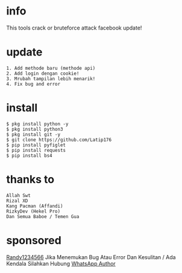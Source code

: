 # info
This tools crack or bruteforce attack facebook update!
# update
```TXT
1. Add methode baru (methode api)
2. Add login dengan cookie!
3. Mrubah tampilan lebih menarik!
4. Fix bug and error
```
# install
```TXT
$ pkg install python -y
$ pkg install python3
$ pkg install git -y
$ git clone https://github.com/Latip176
$ pip install pyfiglet
$ pip install requests
$ pip install bs4
```
# thanks to
```TXT
Allah Swt
Rizal XD
Kang Pacman (Affandi)
RizkyDev (Hekel Pro)
Dan Semua Baboe / Temen Gua
```
# sponsored
<a href="https://github.com/Randy1234566">Randy1234566</a>
Jika Menemukan Bug Atau Error Dan Kesulitan / Ada Kendala Silahkan Hubung <a href="https://wa.me/+6283870396203?text=Hallo">WhatsApp Author</a>
